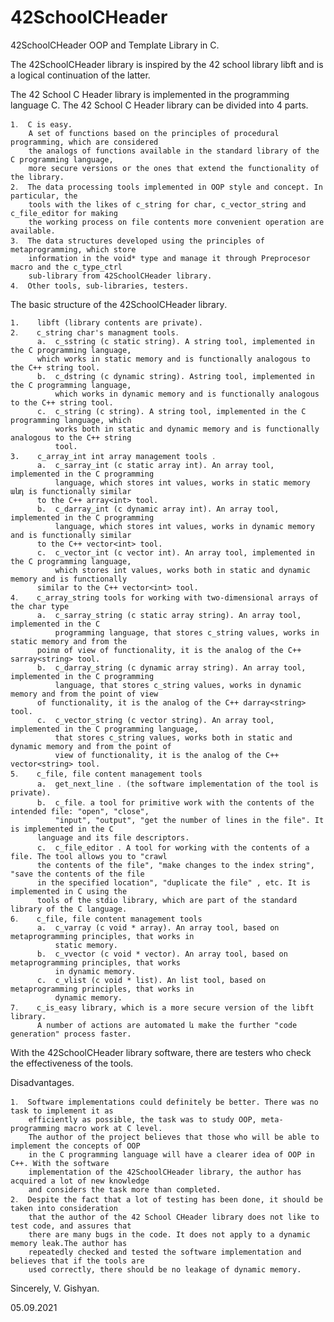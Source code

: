 # 42SchoolCHeader

42SchoolCHeader OOP and Template Library in C. 

The 42SchoolCHeader library is inspired by the 42 school library libft and is a logical continuation of the latter.

The 42 School C Header library is implemented in the programming language C. The 42 School C Header library can be divided into 4 parts.

	1․  C is easy.
        A set of functions based on the principles of procedural programming, which are considered
	    the analogs of functions available in the standard library of the C programming language, 
	    more secure versions or the ones that extend the functionality of the library. 
	2․  The data processing tools implemented in OOP style and concept. In particular, the 
	    tools with the likes of c_string for char, c_vector_string and c_file_editor for making 
	    the working process on file contents more convenient operation are available. 
 	3․  The data structures developed using the principles of metaprogramming, which store 
        information in the void* type and manage it through Preprocesor macro and the c_type_ctrl 
	    sub-library from 42SchoolCHeader library.
	4․  Other tools, sub-libraries, testers.
  
The basic structure of the 42SchoolCHeader library․

	1.    libft (library contents are private).
	2․    c_string char's managment tools․
          a.  c_sstring (c static string). A string tool, implemented in the C programming language, 
	  	  which works in static memory and is functionally analogous to the C++ string tool.
	      b.  c_dstring (c dynamic string). Astring tool, implemented in the C programming language, 
	     	  which works in dynamic memory and is functionally analogous to the C++ string tool.
          c.  c_string (c string). A string tool, implemented in the C programming language, which 
	     	  works both in static and dynamic memory and is functionally analogous to the C++ string 
	     	  tool.
 	3.    c_array_int int array management tools ․
	      a.  c_sarray_int (c static array int). An array tool, implemented in the C programming 
	      	  language, which stores int values, works in static memory անդ is functionally similar
		  to the C++ array<int> tool.
	      b.  c_darray_int (c dynamic array int). An array tool, implemented in the C programming 
	          language, which stores int values, works in dynamic memory and is functionally similar
		  to the C++ vector<int> tool.
	      c.  c_vector_int (c vector int). An array tool, implemented in the C programming language, 
	      	  which stores int values, works both in static and dynamic memory and is functionally 
		  similar to the C++ vector<int> tool. 
	4․    c_array_string tools for working with two-dimensional arrays of the char type
	      a.  c_sarray_string (c static array string). An array tool, implemented in the C 
	          programming language, that stores c_string values, works in static memory and from the
		  poinտ of view of functionality, it is the analog of the C++ sarray<string> tool.
	      b.  c_darray_string (c dynamic array string). An array tool, implemented in the C programming
	          language, that stores c_string values, works in dynamic memory and from the point of view 
		  of functionality, it is the analog of the C++ darray<string> tool.
	      c.  c_vector_string (c vector string). An array tool, implemented in the C programming language,
	          that stores c_string values, works both in static and dynamic memory and from the point of 
	          view of functionality, it is the analog of the C++ vector<string> tool.
	5․    c_file, file content management tools
          a.  get_next_line ․ (the software implementation of the tool is private).
	      b.  c_file․ a tool for primitive work with the contents of the intended file: "open", "close", 
	      	  "input", "output", "get the number of lines in the file". It is implemented in the C 
		  language and its file descriptors.
          c.  c_file_editor ․ A tool for working with the contents of a file. The tool allows you to "crawl
	  	  the contents of the file", "make changes to the index string", "save the contents of the file
		  in the specified location", "duplicate the file" , etc. It is implemented in C using the
		  tools of the stdio library, which are part of the standard library of the C language.
	6․    c_file, file content management tools
          a.  c_varray (c void * array). An array tool, based on metaprogramming principles, that works in
	          static memory.
	      b.  c_vvector (c void * vector). An array tool, based on metaprogramming principles, that works
	          in dynamic memory.
	      c.  c_vlist (c void * list). An list tool, based on metaprogramming principles, that works in
	          dynamic memory.
	7․    c_is_easy library, which is a more secure version of the libft library.
          A number of actions are automated և make the further "code generation" process faster.

With the 42SchoolCHeader library software, there are testers who check the effectiveness of the tools.

Disadvantages.

	1․  Software implementations could definitely be better. There was no task to implement it as
	    efficiently as possible, the task was to study OOP, meta-programming macro work at C level.
	    The author of the project believes that those who will be able to implement the concepts of OOP
	    in the C programming language will have a clearer idea of OOP in C++. With the software 
	    implementation of the 42SchoolCHeader library, the author has acquired a lot of new knowledge 
	    and considers the task more than completed.
	2․  Despite the fact that a lot of testing has been done, it should be taken into consideration
	    that the author of the 42 School CHeader library does not like to test code, and assures that 
	    there are many bugs in the code. It does not apply to a dynamic memory leak.The author has 
	    repeatedly checked and tested the software implementation and believes that if the tools are
	    used correctly, there should be no leakage of dynamic memory.

  Sincerely, 
  V. Gishyan.
  
  05․09․2021 
